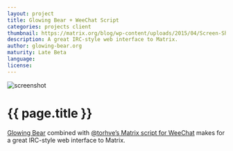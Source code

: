 ```yaml
---
layout: project
title: Glowing Bear + WeeChat Script
categories: projects client
thumbnail: https://matrix.org/blog/wp-content/uploads/2015/04/Screen-Shot-2015-04-21-at-17.36.43-400x284.png
description: A great IRC-style web interface to Matrix.
author: glowing-bear.org
maturity: Late Beta
language: 
license: 
---
```


![screenshot](https://matrix.org/blog/wp-content/uploads/2015/04/Screen-Shot-2015-04-21-at-17.36.43-1080x581.png "{{ page.title }}")

# {{ page.title }}
[Glowing Bear](http://glowing-bear.org/) combined with [@torhve’s Matrix script for WeeChat](./weechat.html) makes for a great IRC-style web interface to Matrix.

